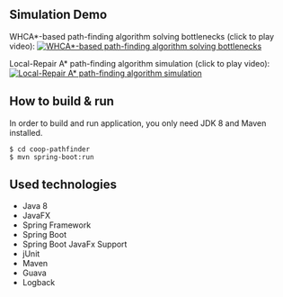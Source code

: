 ## Simulation Demo
WHCA\*-based path-finding algorithm solving bottlenecks (click to play video):
[![WHCA\*-based path-finding algorithm solving bottlenecks](http://img.youtube.com/vi/DRx-17AHaw4/0.jpg)](http://www.youtube.com/watch?v=DRx-17AHaw4 "WHCA\*-based path-finding algorithm solving bottlenecks (click to play video)")

Local-Repair A\* path-finding algorithm simulation (click to play video):
[![Local-Repair A\* path-finding algorithm simulation](http://img.youtube.com/vi/RVZFUfl6UFk/0.jpg)](http://www.youtube.com/watch?v=RVZFUfl6UFk "Local-Repair A\* path-finding algorithm simulation (click to play video)")

## How to build & run
In order to build and run application, you only need JDK 8 and Maven installed.
```
$ cd coop-pathfinder
$ mvn spring-boot:run
```

## Used technologies
* Java 8
* JavaFX
* Spring Framework
* Spring Boot
* Spring Boot JavaFx Support
* jUnit
* Maven
* Guava
* Logback
